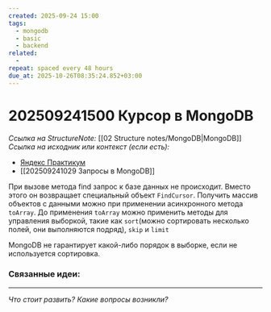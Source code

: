 ```yaml
---
created: 2025-09-24 15:00
tags:
  - mongodb
  - basic
  - backend
related:
  -
repeat: spaced every 48 hours
due_at: 2025-10-26T08:35:24.852+03:00
---
```

# 202509241500 Курсор в MongoDB

*Ссылка на StructureNote:* [[02 Structure notes/MongoDB|MongoDB]]
*Ссылка на исходник или контекст (если есть):* 
- [Яндекс Практикум](https://practicum.yandex.ru/learn/backend-nodejs/courses/16b47298-e20d-4fde-9619-1ab305039a00/sprints/564238/topics/3850c616-bd4c-4c66-987e-9b4e0b0f135c/lessons/d5029ec6-31a4-474b-a823-d980df4245c3/)
- [[202509241029 Запросы в MongoDB]] 

При вызове метода find запрос к базе данных не происходит. Вместо этого он возвращает специальный объект `FindCursor`. Получить массив объектов с данными можно при применении асинхронного метода `toArray`. До применения `toArray` можно применить методы для управления выборкой, такие как `sort`(можно сортировать несколько полей, они выполняются подряд), `skip` и `limit`

MongoDB не гарантирует какой-либо порядок в выборке, если не используется сортировка.

### Связанные идеи:



---

*Что стоит развить? Какие вопросы возникли?*
